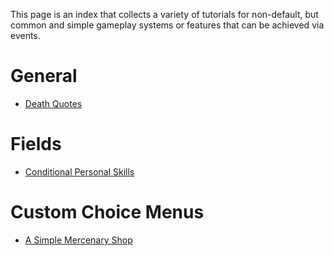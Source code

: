 This page is an index that collects a variety of tutorials for non-default, but common and simple gameplay systems or features that can be achieved via events.

# General

* [Death Quotes](https://gitlab.com/rainlash/lt-maker/-/wikis/Eventing:-Death-Quotes)

# Fields

* [Conditional Personal Skills](https://gitlab.com/rainlash/lt-maker/-/wikis/Fields:-Conditional-Personal-Skills)

# Custom Choice Menus

* [A Simple Mercenary Shop](A-Simple-Mercenary-Shop)